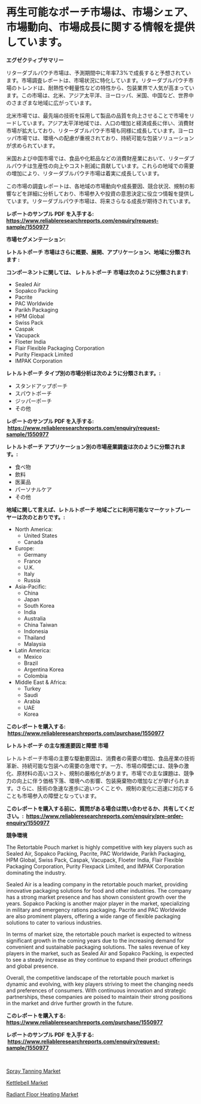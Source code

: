 <p><h1>再生可能なポーチ市場は、市場シェア、市場動向、市場成長に関する情報を提供しています。</h1></p><p><strong>エグゼクティブサマリー</strong></p>
<p><p>リターダブルパウチ市場は、予測期間中に年率7.3%で成長すると予想されています。市場調査レポートは、市場状況に特化しています。リターダブルパウチ市場のトレンドは、耐熱性や軽量性などの特性から、包装業界で人気が高まっています。この市場は、北米、アジア太平洋、ヨーロッパ、米国、中国など、世界中のさまざまな地域に広がっています。</p><p>北米市場では、最先端の技術を採用して製品の品質を向上させることで市場をリードしています。アジア太平洋地域では、人口の増加と経済成長に伴い、消費財市場が拡大しており、リターダブルパウチ市場も同様に成長しています。ヨーロッパ市場では、環境への配慮が重視されており、持続可能な包装ソリューションが求められています。</p><p>米国および中国市場では、食品や化粧品などの消費財産業において、リターダブルパウチは生産性の向上やコスト削減に貢献しています。これらの地域での需要の増加により、リターダブルパウチ市場は着実に成長しています。</p><p>この市場の調査レポートは、各地域の市場動向や成長要因、競合状況、規制の影響などを詳細に分析しており、市場参入や投資の意思決定に役立つ情報を提供しています。リターダブルパウチ市場は、将来さらなる成長が期待されています。</p></p>
<p><strong>レポートのサンプル PDF を入手する: <a href="https://www.reliableresearchreports.com/enquiry/request-sample/1550977">https://www.reliableresearchreports.com/enquiry/request-sample/1550977</a></strong></p>
<p><strong>市場セグメンテーション:</strong></p>
<p><strong> レトルトポーチ 市場はさらに概要、展開、アプリケーション、地域に分類されます :</strong></p>
<p><strong>コンポーネントに関しては、 レトルトポーチ 市場は次のように分類されます: &nbsp;</strong></p>
<p><ul><li>Sealed Air</li><li>Sopakco Packing</li><li>Pacrite</li><li>PAC Worldwide</li><li>Parikh Packaging</li><li>HPM Global</li><li>Swiss Pack</li><li>Caspak</li><li>Vacupack</li><li>Floeter India</li><li>Flair Flexible Packaging Corporation</li><li>Purity Flexpack Limited</li><li>IMPAK Corporation</li></ul></p>
<p><strong> レトルトポーチ タイプ別の市場分析は次のように分類されます。:</strong></p>
<p><ul><li>スタンドアップポーチ</li><li>スパウトポーチ</li><li>ジッパーポーチ</li><li>その他</li></ul></p>
<p><strong>レポートのサンプル PDF を入手する: &nbsp;<a href="https://www.reliableresearchreports.com/enquiry/request-sample/1550977">https://www.reliableresearchreports.com/enquiry/request-sample/1550977</a></strong></p>
<p><strong> レトルトポーチ アプリケーション別の市場産業調査は次のように分類されます。:</strong></p>
<p><ul><li>食べ物</li><li>飲料</li><li>医薬品</li><li>パーソナルケア</li><li>その他</li></ul></p>
<p><strong>地域に関して言えば、レトルトポーチ 地域ごとに利用可能なマーケットプレーヤーは次のとおりです。:</strong></p>
<p><ul>
    <li>
        North America:
        <ul>
            <li>United States</li>
            <li>Canada</li>
        </ul>
    </li>
    <li>
        Europe:
        <ul>
            <li>Germany</li>
            <li>France</li>
            <li>U.K.</li>
            <li>Italy</li>
            <li>Russia</li>
        </ul>
    </li>
    <li>
        Asia-Pacific:
        <ul>
            <li>China</li>
            <li>Japan</li>
            <li>South Korea</li>
            <li>India</li>
            <li>Australia</li>
            <li>China Taiwan</li>
            <li>Indonesia</li>
            <li>Thailand</li>
            <li>Malaysia</li>
        </ul>
    </li>
    <li>
        Latin America:
        <ul>
            <li>Mexico</li>
            <li>Brazil</li>
            <li>Argentina Korea</li>
            <li>Colombia</li>
        </ul>
    </li>
    <li>
        Middle East & Africa:
        <ul>
            <li>Turkey</li>
            <li>Saudi</li>
            <li>Arabia</li>
            <li>UAE</li>
            <li>Korea</li>
        </ul>
    </li>
    </ul></p>
<p><strong>このレポートを購入する: &nbsp;<a href="https://www.reliableresearchreports.com/purchase/1550977">https://www.reliableresearchreports.com/purchase/1550977</a></strong></p>
<p><strong>レトルトポーチ の主な推進要因と障壁 市場</strong></p>
<p><p>レトルトポーチ市場の主要な駆動要因は、消費者の需要の増加、食品産業の技術革新、持続可能な包装への需要の急増です。一方、市場の障壁には、競争の激化、原材料の高いコスト、規制の厳格化があります。市場での主な課題は、競争力の向上に伴う価格下落、環境への影響、包装廃棄物の増加などが挙げられます。さらに、技術の急速な進歩に追いつくことや、規制の変化に迅速に対応することも市場参入の障壁となっています。</p></p>
<p><strong>このレポートを購入する前に、質問がある場合は問い合わせるか、共有してください。:&nbsp; <a href="https://www.reliableresearchreports.com/enquiry/pre-order-enquiry/1550977">https://www.reliableresearchreports.com/enquiry/pre-order-enquiry/1550977</a></strong></p>
<p><strong>競争環境</strong></p>
<p><p>The Retortable Pouch market is highly competitive with key players such as Sealed Air, Sopakco Packing, Pacrite, PAC Worldwide, Parikh Packaging, HPM Global, Swiss Pack, Caspak, Vacupack, Floeter India, Flair Flexible Packaging Corporation, Purity Flexpack Limited, and IMPAK Corporation dominating the industry. </p><p>Sealed Air is a leading company in the retortable pouch market, providing innovative packaging solutions for food and other industries. The company has a strong market presence and has shown consistent growth over the years. Sopakco Packing is another major player in the market, specializing in military and emergency rations packaging. Pacrite and PAC Worldwide are also prominent players, offering a wide range of flexible packaging solutions to cater to various industries.</p><p>In terms of market size, the retortable pouch market is expected to witness significant growth in the coming years due to the increasing demand for convenient and sustainable packaging solutions. The sales revenue of key players in the market, such as Sealed Air and Sopakco Packing, is expected to see a steady increase as they continue to expand their product offerings and global presence.</p><p>Overall, the competitive landscape of the retortable pouch market is dynamic and evolving, with key players striving to meet the changing needs and preferences of consumers. With continuous innovation and strategic partnerships, these companies are poised to maintain their strong positions in the market and drive further growth in the future.</p></p>
<p><strong>このレポートを購入する: &nbsp; <a href="https://www.reliableresearchreports.com/purchase/1550977">https://www.reliableresearchreports.com/purchase/1550977</a></strong></p>
<p><strong>レポートのサンプル PDF を入手する: &nbsp;<a href="https://www.reliableresearchreports.com/enquiry/request-sample/1550977">https://www.reliableresearchreports.com/enquiry/request-sample/1550977</a></strong><strong></strong></p>
<p>&nbsp;</p>
<p><p><a href="https://github.com/kufem1/Market-Research-Report-List-1/blob/main/spray-tanning-market.md">Spray Tanning Market</a></p><p><a href="https://github.com/nathandecarvalho/Market-Research-Report-List-2/blob/main/kettlebell-market.md">Kettlebell Market</a></p><p><a href="https://github.com/kosella/Market-Research-Report-List-2/blob/main/radiant-floor-heating-market.md">Radiant Floor Heating Market</a></p></p>